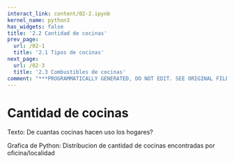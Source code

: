 ```yaml
---
interact_link: content/02-2.ipynb
kernel_name: python3
has_widgets: false
title: '2.2 Cantidad de cocinas'
prev_page:
  url: /02-1
  title: '2.1 Tipos de cocinas'
next_page:
  url: /02-3
  title: '2.3 Combustibles de cocinas'
comment: "***PROGRAMMATICALLY GENERATED, DO NOT EDIT. SEE ORIGINAL FILES IN /content***"
---
```


# Cantidad de cocinas

Texto: De cuantas cocinas hacen uso los hogares?

Grafica de Python: Distribucion de cantidad de cocinas encontradas por oficina/localidad
